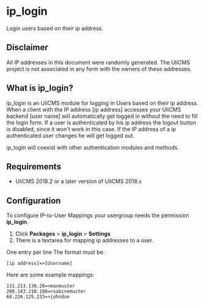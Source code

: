 # ip_login

Login users based on their ip address.

## Disclaimer

All IP addresses in this document were randomly generated. 
The UliCMS project is not associated in any form with the owners of these addresses.

## What is ip_login?

ip_login is an UliCMS module for logging in Users based on their ip address. When a client with the IP address [ip address] accesses your UliCMS backend [user name] will automatically get logged in without the need to fill the login form. If a user is authenticated by his ip address the logout button is disabled, since it won't work in this case.
If the IP address of a ip authenticated user changes he will get logged out.

ip_login will coexist with other authentication modules and methods.

## Requirements

* UliCMS 2018.2 or a later version of UliCMS 2018.x


## Configuration

To configure IP-to-User Mappings your usergroup needs the permission **ip_login**.


1. Click **Packages** > **ip_login** > **Settings**
2. There is a textarea for mapping ip addresses to a user.

One entry per line
The format must be:

```code
[ip address]=>[Username]
```

Here are some example mappings:

```code
131.213.138.20=>maxmuster
209.143.210.186=>sabinemuster
60.226.125.233=>johndoe
```